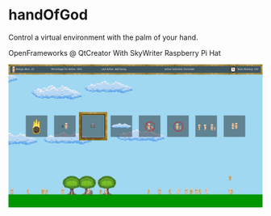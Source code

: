 # handOfGod
Control a virtual environment with the palm of your hand.

OpenFrameworks @ QtCreator With SkyWriter Raspberry Pi Hat

![alt tag](https://github.com/gvpm/handOfGod/blob/master/blogpics/Example.png)
